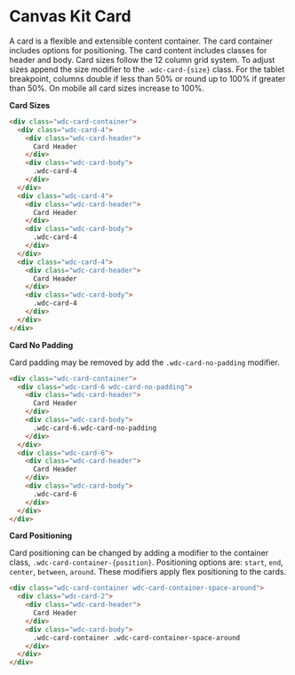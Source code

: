 # Canvas Kit Card

A card is a flexible and extensible content container. The card container includes options for
positioning. The card content includes classes for header and body. Card sizes follow the 12 column
grid system. To adjust sizes append the size modifier to the `.wdc-card-{size}` class. For the
tablet breakpoint, columns double if less than 50% or round up to 100% if greater than 50%. On
mobile all card sizes increase to 100%.

**Card Sizes**

```html
<div class="wdc-card-container">
  <div class="wdc-card-4">
    <div class="wdc-card-header">
      Card Header
    </div>
    <div class="wdc-card-body">
      .wdc-card-4
    </div>
  </div>
  <div class="wdc-card-4">
    <div class="wdc-card-header">
      Card Header
    </div>
    <div class="wdc-card-body">
      .wdc-card-4
    </div>
  </div>
  <div class="wdc-card-4">
    <div class="wdc-card-header">
      Card Header
    </div>
    <div class="wdc-card-body">
      .wdc-card-4
    </div>
  </div>
</div>
```

**Card No Padding**

Card padding may be removed by add the `.wdc-card-no-padding` modifier.

```html
<div class="wdc-card-container">
  <div class="wdc-card-6 wdc-card-no-padding">
    <div class="wdc-card-header">
      Card Header
    </div>
    <div class="wdc-card-body">
      .wdc-card-6.wdc-card-no-padding
    </div>
  </div>
  <div class="wdc-card-6">
    <div class="wdc-card-header">
      Card Header
    </div>
    <div class="wdc-card-body">
      .wdc-card-6
    </div>
  </div>
</div>
```

**Card Positioning**

Card positioning can be changed by adding a modifier to the container class,
`.wdc-card-container-{position}`. Positioning options are: `start`, `end`, `center`, `between`,
`around`. These modifiers apply flex positioning to the cards.

```html
<div class="wdc-card-container wdc-card-container-space-around">
  <div class="wdc-card-2">
    <div class="wdc-card-header">
      Card Header
    </div>
    <div class="wdc-card-body">
      .wdc-card-container .wdc-card-container-space-around
    </div>
  </div>
</div>
```
